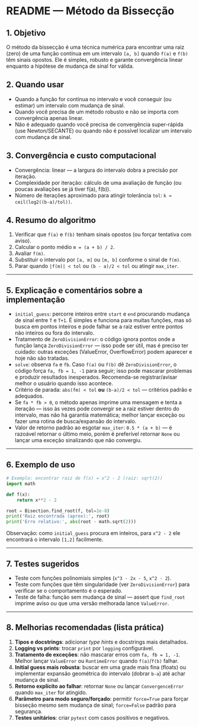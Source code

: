 # README — Método da Bissecção

## 1. Objetivo

O método da bissecção é uma técnica numérica para encontrar uma raiz (zero) de uma função contínua em um intervalo `[a, b]` quando `f(a)` e `f(b)` têm sinais opostos. Ele é simples, robusto e garante convergência linear enquanto a hipótese de mudança de sinal for válida.

## 2. Quando usar

* Quando a função for contínua no intervalo e você conseguir (ou estimar) um intervalo com mudança de sinal.
* Quando você precisa de um método robusto e não se importa com convergência apenas linear.
* Não é adequado quando você precisa de convergência super-rápida (use Newton/SECANTE) ou quando não é possível localizar um intervalo com mudança de sinal.

## 3. Convergência e custo computacional

* Convergência: linear — a largura do intervalo dobra a precisão por iteração.
* Complexidade por iteração: cálculo de uma avaliação de função (ou poucas avaliações se já tiver f(a), f(b)).
* Número de iterações aproximado para atingir tolerância `tol`: `k ≈ ceil(log2((b-a)/tol))`.

## 4. Resumo do algoritmo

1. Verificar que `f(a)` e `f(b)` tenham sinais opostos (ou forçar tentativa com aviso).
2. Calcular o ponto médio `m = (a + b) / 2`.
3. Avaliar `f(m)`.
4. Substituir o intervalo por `[a, m]` ou `[m, b]` conforme o sinal de `f(m)`.
5. Parar quando `|f(m)| < tol` ou `(b - a)/2 < tol` ou atingir `max_iter`.

---


## 5. Explicação e comentários sobre a implementação

* `initial_guess`: percorre inteiros entre `start` e `end` procurando mudança de sinal entre `T` e `T+1`. É simples e funciona para muitas funções, mas só busca em pontos inteiros e pode falhar se a raiz estiver entre pontos não inteiros ou fora do intervalo.
* Tratamento de `ZeroDivisionError`: o código ignora pontos onde a função lança `ZeroDivisionError` — isso pode ser útil, mas é preciso ter cuidado: outras exceções (ValueError, OverflowError) podem aparecer e hoje não são tratadas.
* `solve`: observa `fa` e `fb`. Caso `f(a)` ou `f(b)` dê `ZeroDivisionError`, o código força `fa, fb = 1, -1` para seguir; isso pode mascarar problemas e produzir resultados inesperados. Recomenda-se registrar/avisar melhor o usuário quando isso acontece.
* Critério de parada: `abs(fm) < tol` **ou** `(b-a)/2 < tol` — critérios padrão e adequados.
* Se `fa * fb > 0`, o método apenas imprime uma mensagem e tenta a iteração — isso às vezes pode convergir se a raiz estiver dentro do intervalo, mas não há garantia matemática; melhor lançar exceção ou fazer uma rotina de busca/expansão do intervalo.
* Valor de retorno padrão ao esgotar `max_iter`: `0.5 * (a + b)` — é razoável retornar o último meio, porém é preferível retornar `None` ou lançar uma exceção sinalizando que não convergiu.

---

## 6. Exemplo de uso

```python
# Exemplo: encontrar raiz de f(x) = x^2 - 2 (raiz: sqrt(2))
import math

def f(x):
    return x**2 - 2

root = Bisection.find_root(f, tol=1e-8)
print('Raiz encontrada (aprox):', root)
print('Erro relativo:', abs(root - math.sqrt(2)))
```

Observação: como `initial_guess` procura em inteiros, para `x^2 - 2` ele encontrará o intervalo `[1,2]` facilmente.

---

## 7. Testes sugeridos

* Teste com funções polinomiais simples (`x^3 - 2x - 5`, `x^2 - 2`).
* Teste com funções que têm singularidade (ver `ZeroDivisionError`) para verificar se o comportamento é o esperado.
* Teste de falha: função sem mudança de sinal — assert que `find_root` imprime aviso ou que uma versão melhorada lance `ValueError`.

---

## 8. Melhorias recomendadas (lista prática)

1. **Tipos e docstrings**: adicionar *type hints* e docstrings mais detalhados.
2. **Logging vs prints**: trocar `print` por `logging` configurável.
3. **Tratamento de exceções**: não mascarar erros com `fa, fb = 1, -1`. Melhor lançar `ValueError` ou `RuntimeError` quando `f(a)`/`f(b)` falhar.
4. **Initial guess mais robusta**: buscar em uma grade mais fina (floats) ou implementar expansão geométrica do intervalo (dobrar `b-a`) até achar mudança de sinal.
5. **Retorno explícito ao falhar**: retornar `None` ou lançar `ConvergenceError` quando `max_iter` for atingido.
6. **Parâmetro para modo seguro/forçado**: permitir `force=True` para forçar bisseção mesmo sem mudança de sinal; `force=False` padrão para segurança.
7. **Testes unitários**: criar `pytest` com casos positivos e negativos.


